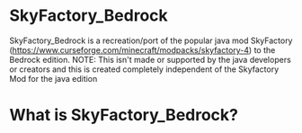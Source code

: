 # SkyFactory_Bedrock
SkyFactory_Bedrock is a recreation/port of the popular java mod SkyFactory (https://www.curseforge.com/minecraft/modpacks/skyfactory-4) to the Bedrock edition. NOTE: This isn't made or supported by the java developers or creators and this is created completely independent of the Skyfactory Mod for the java edition
# What is SkyFactory_Bedrock?
